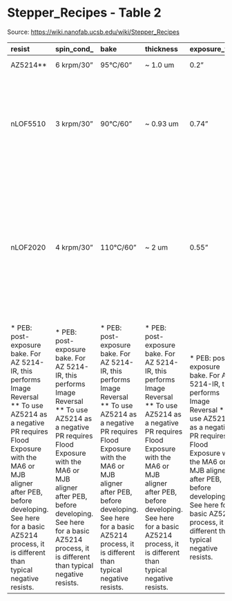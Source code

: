 # Stepper_Recipes - Table 2

Source: https://wiki.nanofab.ucsb.edu/wiki/Stepper_Recipes

| resist                                                                                                                                                                                                                                                                          | spin_cond_                                                                                                                                                                                                                                                                      | bake                                                                                                                                                                                                                                                                            | thickness                                                                                                                                                                                                                                                                       | exposure_time                                                                                                                                                                                                                                                                   | focus_offset                                                                                                                                                                                                                                                                    | peb_                                                                                                                                                                                                                                                                            | flood__                                                                                                                                                                                                                                                                         | developer                                                                                                                                                                                                                                                                       | developer_time                                                                                                                                                                                                                                                                  | comments                                                                                                                                                                                                                                                                        |
|:--------------------------------------------------------------------------------------------------------------------------------------------------------------------------------------------------------------------------------------------------------------------------------|:--------------------------------------------------------------------------------------------------------------------------------------------------------------------------------------------------------------------------------------------------------------------------------|:--------------------------------------------------------------------------------------------------------------------------------------------------------------------------------------------------------------------------------------------------------------------------------|:--------------------------------------------------------------------------------------------------------------------------------------------------------------------------------------------------------------------------------------------------------------------------------|:--------------------------------------------------------------------------------------------------------------------------------------------------------------------------------------------------------------------------------------------------------------------------------|:--------------------------------------------------------------------------------------------------------------------------------------------------------------------------------------------------------------------------------------------------------------------------------|:--------------------------------------------------------------------------------------------------------------------------------------------------------------------------------------------------------------------------------------------------------------------------------|:--------------------------------------------------------------------------------------------------------------------------------------------------------------------------------------------------------------------------------------------------------------------------------|:--------------------------------------------------------------------------------------------------------------------------------------------------------------------------------------------------------------------------------------------------------------------------------|:--------------------------------------------------------------------------------------------------------------------------------------------------------------------------------------------------------------------------------------------------------------------------------|:--------------------------------------------------------------------------------------------------------------------------------------------------------------------------------------------------------------------------------------------------------------------------------|
| AZ5214**                                                                                                                                                                                                                                                                        | 6 krpm/30”                                                                                                                                                                                                                                                                      | 95°C/60”                                                                                                                                                                                                                                                                        | ~ 1.0 um                                                                                                                                                                                                                                                                        | 0.2”                                                                                                                                                                                                                                                                            | 0                                                                                                                                                                                                                                                                               | 110°C/60”                                                                                                                                                                                                                                                                       | 60"                                                                                                                                                                                                                                                                             | AZ300MIF                                                                                                                                                                                                                                                                        | 60"                                                                                                                                                                                                                                                                             | 0.7 um res. possible                                                                                                                                                                                                                                                            |
| nLOF5510                                                                                                                                                                                                                                                                        | 3 krpm/30”                                                                                                                                                                                                                                                                      | 90°C/60”                                                                                                                                                                                                                                                                        | ~ 0.93 um                                                                                                                                                                                                                                                                       | 0.74”                                                                                                                                                                                                                                                                           | -6                                                                                                                                                                                                                                                                              | 110°C/60”                                                                                                                                                                                                                                                                       | none                                                                                                                                                                                                                                                                            | AZ300MIF                                                                                                                                                                                                                                                                        | 60"                                                                                                                                                                                                                                                                             | 0.5 um line openings good dense or isolated Use heated 1165 stripper for removal or lift-off See nLOF5510 data file                                                                                                                                                             |
| nLOF2020                                                                                                                                                                                                                                                                        | 4 krpm/30”                                                                                                                                                                                                                                                                      | 110°C/60”                                                                                                                                                                                                                                                                       | ~ 2 um                                                                                                                                                                                                                                                                          | 0.55”                                                                                                                                                                                                                                                                           | -6                                                                                                                                                                                                                                                                              | 110°C/60”                                                                                                                                                                                                                                                                       | none                                                                                                                                                                                                                                                                            | AZ300MIF                                                                                                                                                                                                                                                                        | 90"                                                                                                                                                                                                                                                                             | ~ .85 um line opening/lift-off good. Isolated mesas can be smaller. Use heated 1165 stripper for removal or lift-off Sensetive to PEB temp. See nLOF2020 Data File                                                                                                              |
| * PEB: post-exposure bake. For AZ 5214-IR, this performs Image Reversal ** To use AZ5214 as a negative PR requires Flood Exposure with the MA6 or MJB aligner after PEB, before developing. See here for a basic AZ5214 process, it is different than typical negative resists. | * PEB: post-exposure bake. For AZ 5214-IR, this performs Image Reversal ** To use AZ5214 as a negative PR requires Flood Exposure with the MA6 or MJB aligner after PEB, before developing. See here for a basic AZ5214 process, it is different than typical negative resists. | * PEB: post-exposure bake. For AZ 5214-IR, this performs Image Reversal ** To use AZ5214 as a negative PR requires Flood Exposure with the MA6 or MJB aligner after PEB, before developing. See here for a basic AZ5214 process, it is different than typical negative resists. | * PEB: post-exposure bake. For AZ 5214-IR, this performs Image Reversal ** To use AZ5214 as a negative PR requires Flood Exposure with the MA6 or MJB aligner after PEB, before developing. See here for a basic AZ5214 process, it is different than typical negative resists. | * PEB: post-exposure bake. For AZ 5214-IR, this performs Image Reversal ** To use AZ5214 as a negative PR requires Flood Exposure with the MA6 or MJB aligner after PEB, before developing. See here for a basic AZ5214 process, it is different than typical negative resists. | * PEB: post-exposure bake. For AZ 5214-IR, this performs Image Reversal ** To use AZ5214 as a negative PR requires Flood Exposure with the MA6 or MJB aligner after PEB, before developing. See here for a basic AZ5214 process, it is different than typical negative resists. | * PEB: post-exposure bake. For AZ 5214-IR, this performs Image Reversal ** To use AZ5214 as a negative PR requires Flood Exposure with the MA6 or MJB aligner after PEB, before developing. See here for a basic AZ5214 process, it is different than typical negative resists. | * PEB: post-exposure bake. For AZ 5214-IR, this performs Image Reversal ** To use AZ5214 as a negative PR requires Flood Exposure with the MA6 or MJB aligner after PEB, before developing. See here for a basic AZ5214 process, it is different than typical negative resists. | * PEB: post-exposure bake. For AZ 5214-IR, this performs Image Reversal ** To use AZ5214 as a negative PR requires Flood Exposure with the MA6 or MJB aligner after PEB, before developing. See here for a basic AZ5214 process, it is different than typical negative resists. | * PEB: post-exposure bake. For AZ 5214-IR, this performs Image Reversal ** To use AZ5214 as a negative PR requires Flood Exposure with the MA6 or MJB aligner after PEB, before developing. See here for a basic AZ5214 process, it is different than typical negative resists. | * PEB: post-exposure bake. For AZ 5214-IR, this performs Image Reversal ** To use AZ5214 as a negative PR requires Flood Exposure with the MA6 or MJB aligner after PEB, before developing. See here for a basic AZ5214 process, it is different than typical negative resists. |